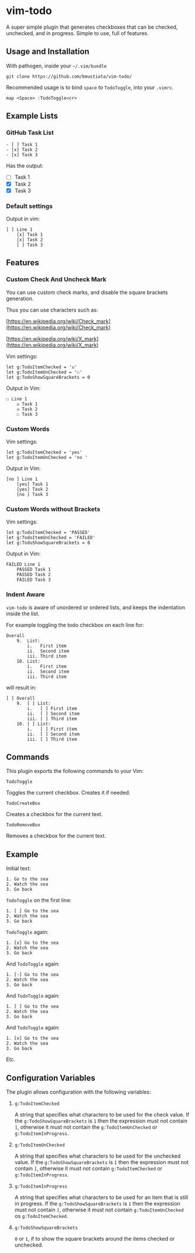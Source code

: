 vim-todo
========

A super simple plugin that generates checkboxes that can be checked, unchecked, and in progress. Simple to use, full of features.


Usage and Installation
----------------------

With pathogen, inside your `~/.vim/bundle`

```shell
git clone https://github.com/bmustiata/vim-todo/
```

Recommended usage is to bind `space` to `TodoToggle`, into your `.vimrc`.

```vim
map <Space> :TodoToggle<cr>
```

Example Lists
-------------

### GitHub Task List

```text
- [ ] Task 1
- [x] Task 2
- [x] Task 3
```

Has the output:

- [ ] Task 1
- [x] Task 2
- [x] Task 3

### Default settings

Output in vim:

```text
[ ] Line 1
    [x] Task 1
    [x] Task 2
    [ ] Task 3
```

Features
--------

### Custom Check And Uncheck Mark

You can use custom check marks, and disable the square brackets generation.

Thus you can use characters such as:

[https://en.wikipedia.org/wiki/Check_mark](https://en.wikipedia.org/wiki/Check_mark)

[https://en.wikipedia.org/wiki/X_mark](https://en.wikipedia.org/wiki/X_mark)

Vim settings:

```vim
let g:TodoItemChecked = '☒'
let g:TodoItemUnChecked = '☐'
let g:TodoShowSquareBrackets = 0
```

Output in Vim:

```text
☐ Line 1
    ☒ Task 1
    ☒ Task 2
    ☐ Task 3
```

### Custom Words

Vim settings:

```vim
let g:TodoItemChecked = 'yes'
let g:TodoItemUnChecked = 'no '
```

Output in Vim:

```text
[no ] Line 1
    [yes] Task 1
    [yes] Task 2
    [no ] Task 3
```

### Custom Words without Brackets

Vim settings:

```vim
let g:TodoItemChecked = 'PASSED'
let g:TodoItemUnChecked = 'FAILED'
let g:TodoShowSquareBrackets = 0
```

Output in Vim:

```text
FAILED Line 1
    PASSED Task 1
    PASSED Task 2
    FAILED Task 3
```

### Indent Aware

`vim-todo` is aware of unordered or ordered lists, and keeps the indentation inside the list.

For example toggling the todo checkbox on each line for:

```text
Overall
    9.  List:
        i.   First item
        ii.  Second item
        iii. Third item
    10. List:
        i.   First item
        ii.  Second item
        iii. Third item
```
will result in:

```text
[ ] Overall
    9.  [ ] List:
        i.   [ ] First item
        ii.  [ ] Second item
        iii. [ ] Third item
    10. [ ] List:
        i.   [ ] First item
        ii.  [ ] Second item
        iii. [ ] Third item
```

Commands
--------

This plugin exports the following commands to your Vim:

`TodoToggle`

Toggles the current checkbox. Creates it if needed.

`TodoCreateBox`

Creates a checkbox for the current text.

`TodoRemoveBox`

Removes a checkbox for the current text.

Example
-------

Initial text:
```text
1. Go to the sea
2. Watch the sea
3. Go back
```

`TodoToggle` on the first line:
```text
1. [ ] Go to the sea
2. Watch the sea
3. Go back
```

`TodoToggle` again:
```text
1. [x] Go to the sea
2. Watch the sea
3. Go back
```

And `TodoToggle` again:
```text
1. [-] Go to the sea
2. Watch the sea
3. Go back
```

And `TodoToggle` again:
```text
1. [ ] Go to the sea
2. Watch the sea
3. Go back
```

And `TodoToggle` again:
```text
1. [x] Go to the sea
2. Watch the sea
3. Go back
```

Etc.

Configuration Variables
-----------------------

The plugin allows configuration with the following variables:

1. `g:TodoItemChecked`

    A string that specifies what characters to be used for the check value.
    If the `g:TodoShowSquareBrackets` is `1` then the expression must not contain
    `]`, otherwise it must not contain the `g:TodoItemUnChecked` or
    `g:TodoItemInProgress`.

2. `g:TodoItemUnChecked`

    A string that specifies what characters to be used for the unchecked value.
    If the `g:TodoShowSquareBrackets` is `1` then the expression must not contain
    `]`, otherwise it must not contain `g:TodoItemChecked` or
    `g:TodoItemInProgress`.

3. `g:TodoItemInProgress`

    A string that specifies what characters to be used for an item that is still
    in progress. If the `g:TodoShowSquareBrackets` is `1` then the expression
    must not contain `]`, otherwise it must not contain `g:TodoItemUnChecked`
    os `g:TodoItemChecked`.

4. `g:TodoShowSquareBrackets`

    `0` or `1`, if to show the square brackets around the items checked or unchecked.

